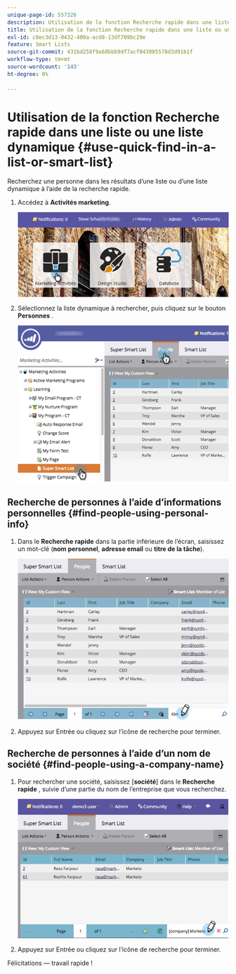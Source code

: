 ```yaml
---
unique-page-id: 557326
description: Utilisation de la fonction Recherche rapide dans une liste ou une liste dynamique - Documents Marketo - Documentation du produit
title: Utilisation de la fonction Recherche rapide dans une liste ou une liste dynamique
exl-id: c8ec3d13-0432-400a-acd8-13df709bc29e
feature: Smart Lists
source-git-commit: 431bd258f9a68bbb9df7acf043085578d3d91b1f
workflow-type: tm+mt
source-wordcount: '143'
ht-degree: 0%

---
```


# Utilisation de la fonction Recherche rapide dans une liste ou une liste dynamique {#use-quick-find-in-a-list-or-smart-list}

Recherchez une personne dans les résultats d’une liste ou d’une liste dynamique à l’aide de la recherche rapide.

1. Accédez à **Activités marketing**.

   ![](assets/login-marketing-activities.png)

1. Sélectionnez la liste dynamique à rechercher, puis cliquez sur le bouton **Personnes** .

   ![](assets/smartlistpeople.png)

## Recherche de personnes à l’aide d’informations personnelles {#find-people-using-personal-info}

1. Dans le **Recherche rapide** dans la partie inférieure de l’écran, saisissez un mot-clé (**nom personnel**, **adresse email** ou **titre de la tâche**).

   ![](assets/searchpeople.png)

1. Appuyez sur Entrée ou cliquez sur l’icône de recherche pour terminer.

## Recherche de personnes à l’aide d’un nom de société {#find-people-using-a-company-name}

1. Pour rechercher une société, saisissez [**société**] dans le **Recherche rapide** , suivie d’une partie du nom de l’entreprise que vous recherchez.

   ![](assets/supersmartlistsearch.jpg)

1. Appuyez sur Entrée ou cliquez sur l’icône de recherche pour terminer.

Félicitations — travail rapide !
